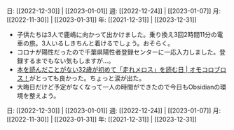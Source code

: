 日: [[2022-12-30]] | [[2023-01-01]]
週: [[2022-12-24]] | [[2023-01-07]]
月: [[2022-11-30]] | [[2023-01-31]]
年: [[2021-12-31]] | [[2023-12-31]]

- 子供たちは3人で鹿嶋に向かって出かけました。乗り換え3回2時間11分の電車の旅。3人いるしきちんと着けるでしょう。おそらく。
- コロナが陽性だったので千葉県陽性者登録センターに一応入力しました。登録するまでもない気もしますが…。
- [本を読んだことがない32歳が初めて「走れメロス」を読む日 | オモコロブロス！](https://omocoro.jp/bros/kiji/366606/)がとっても良かった。ちょっと涙が出た。
- 大晦日だけど予定がなくなって一人の時間ができたので今日もObsidianの環境を整えよう。



日: [[2022-12-30]] | [[2023-01-01]]
週: [[2022-12-24]] | [[2023-01-07]]
月: [[2022-11-30]] | [[2023-01-31]]
年: [[2021-12-31]] | [[2023-12-31]]